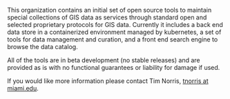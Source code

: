 This organization contains an initial set of open source tools to maintain special collections of GIS data as services through standard open and selected proprietary protocols for GIS data. Currently it includes a back end data store in a containerized environment managed by kubernetes, a set of tools for data management and curation, and a front end search engine to browse the data catalog.

All of the tools are in beta development (no stable releases) and are provided as is with no functional guarantees or liability for damage if used.

If you would like more information please contact Tim Norris, [tnorris at miami.edu](mailto:tnorris@miami.edu).
